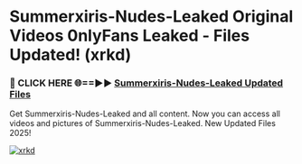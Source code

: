 # Summerxiris-Nudes-Leaked Original Videos 0nlyFans Leaked - Files Updated! (xrkd)

<h3>🔴 CLICK HERE 🌐==►► <a href="https://tinyurl.com/5h6xmrr3" rel="nofollow">Summerxiris-Nudes-Leaked Updated Files</a></h3>

Get Summerxiris-Nudes-Leaked and all content. Now you can access all videos and pictures of Summerxiris-Nudes-Leaked. New Updated Files 2025!

[![xrkd](https://i.imgur.com/KVD873Z.gif)](https://tinyurl.com/5h6xmrr3)
